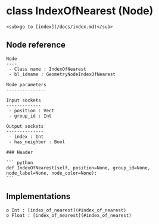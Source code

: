 # class IndexOfNearest (Node)

    <sub>go to [index](/docs/index.md)</sub>
    
## Node reference

    Node
    ----
     - Class name : IndexOfNearest
     - bl_idname : GeometryNodeIndexOfNearest
    
    Node parameters
    ---------------
    
    Input sockets
    -------------
     - position : Vect
     - group_id : Int
    
    Output sockets
    --------------
     - index : Int
     - has_neighbor : Bool
    
    ### Header

    ``` python
    def IndexOfNearest(self, position=None, group_id=None, node_label=None, node_color=None):
    ```
    
## Implementations

    o Int : [index_of_nearest](#index_of_nearest) 
    o Float : [index_of_nearest](#index_of_nearest) 
    
    